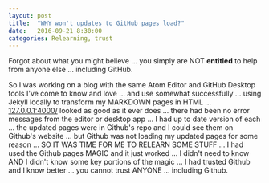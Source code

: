 ```yaml
---
layout: post
title:  "WHY won't updates to GitHub pages load?"
date:   2016-09-21 8:30:00
categories: Relearning, trust
---
```

Forgot about what you might believe ... you simply are NOT **entitled** to help from anyone else ... including GitHub.

So I was working on a blog with the same Atom Editor and GitHub Desktop tools I've come to know and love ... and use somewhat successfully ... using Jekyll locally to transform my MARKDOWN pages in HTML ... [127.0.0.1:4000/](http://127.0.0.1:4000) looked as good as it ever does ... there had been no error messages from the editor or desktop app ... I had up to date version of each ... the updated pages were in Github's repo and I could see them on Github's website ... but Github was not loading my updated pages for some reason ... SO IT WAS TIME FOR ME TO RELEARN SOME STUFF ... I had used the Github pages MAGIC and it just worked ... I didn't need to know AND I didn't know some key portions of the magic ... I had trusted Github and I know better ... you cannot trust ANYONE ... including Github.
